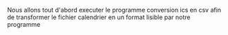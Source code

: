 Nous allons tout d'abord executer le programme conversion ics en csv afin de transformer le fichier calendrier en un format lisible par notre programme 

